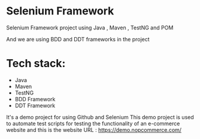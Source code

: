 # Selenium Framework
Selenium Framework project using Java , Maven , TestNG and POM

And we are using BDD and DDT frameworks in the project

# Tech stack:
- Java
- Maven
- TestNG
- BDD Framework
- DDT Framework

It's a demo project for using Github and Selenium
This demo project is used to automate test scripts for testing the functionality of an e-commerce website
and this is the website URL : https://demo.nopcommerce.com/
